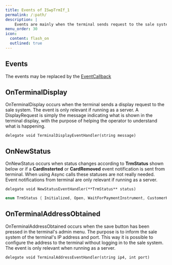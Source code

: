 ```yaml
---
title: Events of ISwpTrmIf_1
permalink: /:path/
description: |
    Events are mainly when the terminal sends request to the sale system. See also the callback EventCallback
menu_order: 30
icon:
  content: flash_on
  outlined: true
---
```


## Events

The events may be replaced by the [EventCallback][eventcallback]

## OnTerminalDisplay

OnTerminalDisplay occurs when the terminal sends a display request to the sale system. The event is only relevant if running as a server.
A DisplayRequest is simply the message indicating what is shown in the terminal display, with the purpose of helping the operator to understand what is happening.

`delegate void TerminalDisplayEventHandler(string message)`

## OnNewStatus

OnNewStatus occurs when status changes according to **TrmStatus** shown below or if a **CardInsterted** or **CardRemoved** event notification is sent from terminal. When using Async calls these statuses are not really needed.
Event notifications from terminal are only relevant if running as a server.

`delegate void NewStatusEventHandler(**TrmStatus** status)`

```c#
enum TrmStatus { Initialized, Open, WaitForPaymentInstrument, CustomerKnown, PaymentStarted, CardInserted, CardRemoved, Closed };
```

## OnTerminalAddressObtained

OnTerminalAddressObtained occurs when the save button has been pressed in the terminal's admin menu. The purpose is to inform the sale system of the terminal's IP address and port. This way it is possible to configure the address to the terminal without logging in to the sale system.
The event is only relevant when running as a server.

`delegate void TerminalAddressEventHandler(string ip4, int port)`

[eventcallback]: ../ISwpTrmCallbackInterface
